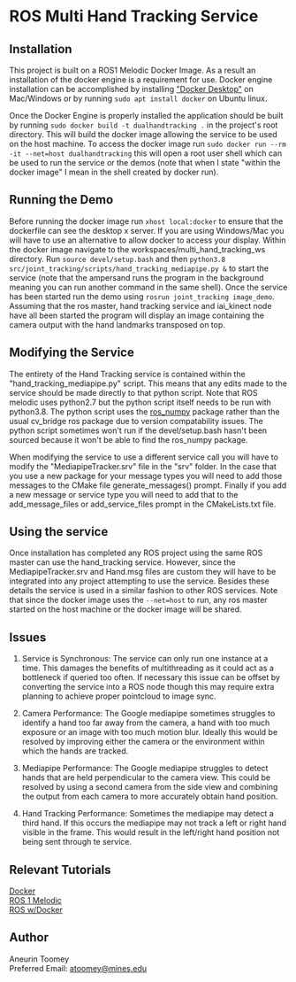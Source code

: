 # ROS Multi Hand Tracking Service

## Installation

This project is built on a ROS1 Melodic Docker Image. As a result an installation of the docker engine is a requirement for use. Docker engine installation can be accomplished by installing ["Docker Desktop"](https://www.docker.com/products/docker-desktop/) on Mac/Windows or by running `sudo apt install docker` on Ubuntu linux.

Once the Docker Engine is properly installed the application should be built by running `sudo docker build -t dualhandtracking .` in the project's root directory. This will build the docker image allowing the service to be used on the host machine. To access the docker image run `sudo docker run --rm -it --net=host dualhandtracking` this will open a root user shell which can be used to run the service or the demos (note that when I state "within the docker image" I mean in the shell created by docker run).

## Running the Demo

Before running the docker image run `xhost local:docker` to ensure that the dockerfile can see the desktop x server. If you are using Windows/Mac you will have to use an alternative to allow docker to access your display. Within the docker image navigate to the workspaces/multi_hand_tracking_ws directory. Run `source devel/setup.bash` and then `python3.8 src/joint_tracking/scripts/hand_tracking_mediapipe.py &` to start the service (note that the ampersand runs the program in the background meaning you can run another command in the same shell). Once the service has been started run the demo using `rosrun joint_tracking image_demo`. Assuming that the ros master, hand tracking service and iai_kinect node have all been started the program will display an image containing the camera output with the hand landmarks transposed on top.

## Modifying the Service

The entirety of the Hand Tracking service is contained within the "hand_tracking_mediapipe.py" script. This means that any edits made to the service should be made directly to that python script. Note that ROS melodic uses python2.7 but the python script itself needs to be run with python3.8. The python script uses the [ros_numpy](https://github.com/eric-wieser/ros_numpy/tree/master) package rather than the usual cv_bridge ros package due to version compatability issues. The python script sometimes won't run if the devel/setup.bash hasn't been sourced because it won't be able to find the ros_numpy package.

When modifying the service to use a different service call you will have to modify the "MediapipeTracker.srv" file in the "srv" folder. In the case that you use a new package for your message types you will need to add those messages to the CMake file generate_messages() prompt. Finally if you add a new message or service type you will need to add that to the add_message_files or add_service_files prompt in the CMakeLists.txt file.

## Using the service

Once installation has completed any ROS project using the same ROS master can use the hand_tracking service. However, since the MediapipeTracker.srv and Hand.msg files are custom they will have to be integrated into any project attempting to use the service. Besides these details the service is used in a similar fashion to other ROS services. Note that since the docker image uses the `--net=host` to run, any ros master started on the host machine or the docker image will be shared.

## Issues

1. Service is Synchronous: The service can only run one instance at a time. This damages the benefits of multithreading as it could act as a bottleneck if queried too often. If necessary this issue can be offset by converting the service into a ROS node though this may require extra planning to achieve proper pointcloud to image sync.

2. Camera Performance: The Google mediapipe sometimes struggles to identify a hand too far away from the camera, a hand with too much exposure or an image with too much motion blur. Ideally this would be resolved by improving either the camera or the environment within which the hands are tracked.

3. Mediapipe Performance: The Google mediapipe struggles to detect hands that are held perpendicular to the camera view. This could be resolved by using a second camera from the side view and combining the output from each camera to more accurately obtain hand position.

4. Hand Tracking Performance: Sometimes the mediapipe may detect a third hand. If this occurs the mediapipe may not track a left or right hand visible in the frame. This would result in the left/right hand position not being sent through te service.

## Relevant Tutorials

[Docker](https://docs.docker.com/guides/get-started/)\
[ROS 1 Melodic](https://wiki.ros.org/ROS/Tutorials)\
[ROS w/Docker](https://wiki.ros.org/docker/Tutorials/Docker)

## Author
Aneurin Toomey\
Preferred Email: atoomey@mines.edu